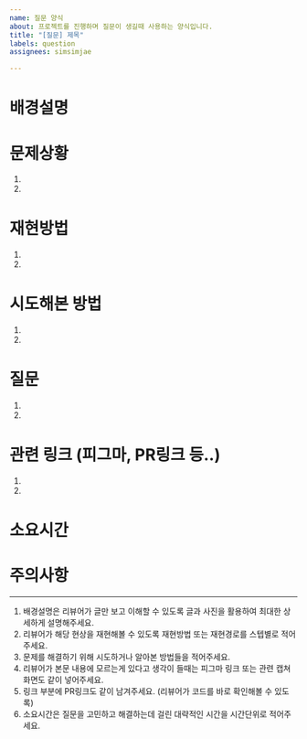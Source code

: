 ```yaml
---
name: 질문 양식
about: 프로젝트를 진행하며 질문이 생길때 사용하는 양식입니다.
title: "[질문] 제목"
labels: question
assignees: simsimjae

---
```


# 배경설명

# 문제상황
1.
2.

# 재현방법
1.
2.

# 시도해본 방법
1.
2.

# 질문
1.
2.

# 관련 링크 (피그마, PR링크 등..)
1.
2.

# 소요시간

# 주의사항
---
1. 배경설명은 리뷰어가 글만 보고 이해할 수 있도록 글과 사진을 활용하여 최대한 상세하게 설명해주세요.
2. 리뷰어가 해당 현상을 재현해볼 수 있도록 재현방법 또는 재현경로를 스텝별로 적어주세요.
3. 문제를 해결하기 위해 시도하거나 알아본 방법들을 적어주세요.
4. 리뷰어가 본문 내용에 모르는게 있다고 생각이 들때는 피그마 링크 또는 관련 캡쳐화면도 같이 넣어주세요.
5. 링크 부분에 PR링크도 같이 남겨주세요. (리뷰어가 코드를 바로 확인해볼 수 있도록)
6. 소요시간은 질문을 고민하고 해결하는데 걸린 대략적인 시간을 시간단위로 적어주세요.
